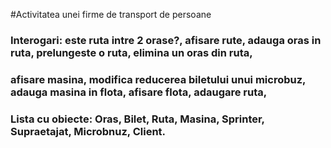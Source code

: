 
#Activitatea unei firme de transport de persoane
### Interogari: este ruta intre 2 orase?, afisare rute, adauga oras in ruta, prelungeste o ruta, elimina un oras din ruta,
### afisare masina, modifica reducerea biletului unui microbuz, adauga masina in flota, afisare flota, adaugare ruta,
### Lista cu obiecte: Oras, Bilet, Ruta, Masina, Sprinter, Supraetajat, Microbnuz, Client.
